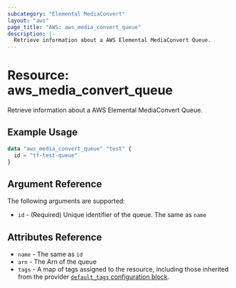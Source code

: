```yaml
---
subcategory: "Elemental MediaConvert"
layout: "aws"
page_title: "AWS: aws_media_convert_queue"
description: |-
  Retrieve information about a AWS Elemental MediaConvert Queue.
---
```


# Resource: aws_media_convert_queue

Retrieve information about a AWS Elemental MediaConvert Queue.

## Example Usage

```terraform
data "aws_media_convert_queue" "test" {
  id = "tf-test-queue"
}
```

## Argument Reference

The following arguments are supported:

* `id` - (Required) Unique identifier of the queue. The same as `name`

## Attributes Reference

* `name` - The same as `id`
* `arn` - The Arn of the queue
* `tags` - A map of tags assigned to the resource, including those inherited from the provider [`default_tags` configuration block](https://registry.terraform.io/providers/hashicorp/aws/latest/docs#default_tags-configuration-block).
